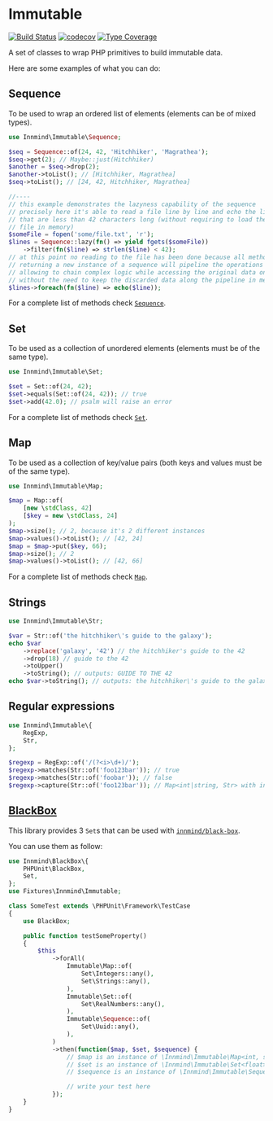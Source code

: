 # Immutable

[![Build Status](https://github.com/Innmind/Immutable/workflows/CI/badge.svg?branch=master)](https://github.com/Innmind/Immutable/actions?query=workflow%3ACI)
[![codecov](https://codecov.io/gh/Innmind/Immutable/branch/develop/graph/badge.svg)](https://codecov.io/gh/Innmind/Immutable)
[![Type Coverage](https://shepherd.dev/github/Innmind/Immutable/coverage.svg)](https://shepherd.dev/github/Innmind/Immutable)

A set of classes to wrap PHP primitives to build immutable data.

Here are some examples of what you can do:

## Sequence

To be used to wrap an ordered list of elements (elements can be of mixed types).

```php
use Innmind\Immutable\Sequence;

$seq = Sequence::of(24, 42, 'Hitchhiker', 'Magrathea');
$seq->get(2); // Maybe::just(Hitchhiker)
$another = $seq->drop(2);
$another->toList(); // [Hitchhiker, Magrathea]
$seq->toList(); // [24, 42, Hitchhiker, Magrathea]

//----
// this example demonstrates the lazyness capability of the sequence
// precisely here it's able to read a file line by line and echo the lines
// that are less than 42 characters long (without requiring to load the whole
// file in memory)
$someFile = fopen('some/file.txt', 'r');
$lines = Sequence::lazy(fn() => yield fgets($someFile))
    ->filter(fn($line) => strlen($line) < 42);
// at this point no reading to the file has been done because all methods
// returning a new instance of a sequence will pipeline the operations to do,
// allowing to chain complex logic while accessing the original data once and
// without the need to keep the discarded data along the pipeline in memory
$lines->foreach(fn($line) => echo($line));
```

For a complete list of methods check [`Sequence`](src/Sequence.php).

## Set

To be used as a collection of unordered elements (elements must be of the same type).

```php
use Innmind\Immutable\Set;

$set = Set::of(24, 42);
$set->equals(Set::of(24, 42)); // true
$set->add(42.0); // psalm will raise an error
```

For a complete list of methods check [`Set`](src/Set.php).

## Map

To be used as a collection of key/value pairs (both keys and values must be of the same type).

```php
use Innmind\Immutable\Map;

$map = Map::of(
    [new \stdClass, 42]
    [$key = new \stdClass, 24]
);
$map->size(); // 2, because it's 2 different instances
$map->values()->toList(); // [42, 24]
$map = $map->put($key, 66);
$map->size(); // 2
$map->values()->toList(); // [42, 66]
```

For a complete list of methods check [`Map`](src/Map.php).

## Strings

```php
use Innmind\Immutable\Str;

$var = Str::of('the hitchhiker\'s guide to the galaxy');
echo $var
    ->replace('galaxy', '42') // the hitchhiker's guide to the 42
    ->drop(18) // guide to the 42
    ->toUpper()
    ->toString(); // outputs: GUIDE TO THE 42
echo $var->toString(); // outputs: the hitchhiker\'s guide to the galaxy
```

## Regular expressions

```php
use Innmind\Immutable\{
    RegExp,
    Str,
};

$regexp = RegExp::of('/(?<i>\d+)/');
$regexp->matches(Str::of('foo123bar')); // true
$regexp->matches(Str::of('foobar')); // false
$regexp->capture(Str::of('foo123bar')); // Map<int|string, Str> with index `i` set to Str::of('123')
```

## [BlackBox](https://github.com/innmind/blackbox/)

This library provides 3 `Set`s that can be used with [`innmind/black-box`](https://packagist.org/packages/innmind/black-box).

You can use them as follow:

```php
use Innmind\BlackBox\{
    PHPUnit\BlackBox,
    Set,
};
use Fixtures\Innmind\Immutable;

class SomeTest extends \PHPUnit\Framework\TestCase
{
    use BlackBox;

    public function testSomeProperty()
    {
        $this
            ->forAll(
                Immutable\Map::of(
                    Set\Integers::any(),
                    Set\Strings::any(),
                ),
                Immutable\Set::of(
                    Set\RealNumbers::any(),
                ),
                Immutable\Sequence::of(
                    Set\Uuid::any(),
                ),
            )
            ->then(function($map, $set, $sequence) {
                // $map is an instance of \Innmind\Immutable\Map<int, string>
                // $set is an instance of \Innmind\Immutable\Set<float>
                // $sequence is an instance of \Innmind\Immutable\Sequence<string>

                // write your test here
            });
    }
}
```
